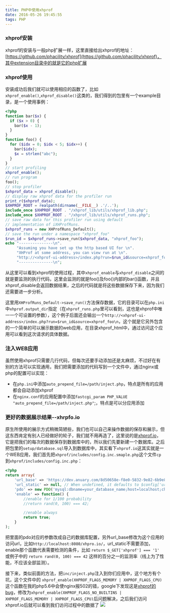 ```yaml
---
title: PHP中使用xhprof
date: 2016-05-26 19:45:55
tags: PHP
---
```

### xhprof安装
xhprof的安装与一般php扩展一样，这里直接给出xhprof的地址：[https://github.com/phacility/xhprof](https://github.com/phacility/xhprof)，其中extension目录中的就是它的php扩展
### xhprof使用
安装成功后我们就可以使用相应的函数了，比如`xhprof_enable()`,`xhprof_disable()`这类的，我们得到的包里有一个example目录，是一个使用事例：
<!--more-->
```php
<?php
function bar($x) {
  if ($x > 0) {
    bar($x - 1);
  }
}
function foo() {
  for ($idx = 0; $idx < 5; $idx++) {
    bar($idx);
    $x = strlen("abc");
  }
}
// start profiling
xhprof_enable();
// run program
foo();
// stop profiler
$xhprof_data = xhprof_disable();
// display raw xhprof data for the profiler run
print_r($xhprof_data);
$XHPROF_ROOT = realpath(dirname(__FILE__) .'/..');
include_once $XHPROF_ROOT . "/xhprof_lib/utils/xhprof_lib.php";
include_once $XHPROF_ROOT . "/xhprof_lib/utils/xhprof_runs.php";
// save raw data for this profiler run using default
// implementation of iXHProfRuns.
$xhprof_runs = new XHProfRuns_Default();
// save the run under a namespace "xhprof_foo"
$run_id = $xhprof_runs->save_run($xhprof_data, "xhprof_foo");
echo "---------------\n".
     "Assuming you have set up the http based UI for \n".
     "XHProf at some address, you can view run at \n".
     "http://<xhprof-ui-address>/index.php?run=$run_id&source=xhprof_foo\n".
     "---------------\n";
```

从这里可以看到xhprof的使用过程，其中`xhprof_enable`与`xhprof_disable`之间的就是要监测的执行代码，这里会监测的就是foo()及foo()内部的bar()函数，并且xhprof_disable会返回数据结果，之后的代码就是将这些数据保存下来，因为我们还需要进一步分析。

这里用`XHProfRuns_Default->save_run()`方法保存数据，它的目录可以在`php.ini`中`xhprof.output_dir`指定（在`xhprof_runs.php`里可以看到，这也是xhprof中唯一一个可设置的参数），这个例子后面还会输出一个`http://<xhprof-ui-address>/index.php?run=$run_id&source=xhprof_foo\n`，这个就是它另外包含的一个简单的可以展示数据的web应用，在目录xhprof_html中，通过访问这个应用可以看到这次请求的具体数据。
### 注入WEB应用
虽然使用xhprof只需要几行代码，但每次还要手动添加还是太麻烦，不过好在有别的方法可以实现通用，我们把需要添加的代码写到一个文件中，通过nginx或php的配置可以实现：
- 在`php.ini`中添加`auto_prepend_file=/path/inject.php`，特点是所有的应用都会自动添加xhprof
- 在`nginx.conf`的应用配置中添加`fastcgi_param PHP_VALUE "auto_prepend_file=/path/inject.php"`;，特点是可以分应用添加
### 更好的数据展示结果--xhrpfo.io
原生所使用的展示方式稍微简陋些，我们也可以自己来操作数据的保存和展示，但这东西肯定有别人已经做好的轮子，我们就不用再造了，这里说的是[xhprof.io](https://github.com/gajus/xhprof.io)，它是把我们的每次的数据保存到数据库中的，所以我们先要新建一个数据库。之后把包里的`setup/database.sql`导入到数据库中，其实看下`xhprof.io`这其实就是一个WEB应用，我们首先把`xhprof/includes/config.inc.smaple.php`这个文件`cp`到`xhprof/includes/config.inc.php`：
```php
<?php
return array(
	'url_base' => 'https://dev.anuary.com/8d50658e-f8e0-5832-9e82-6b9e8aa940ac/',
	'url_static' => null, // When undefined, it defaults to $config['url_base'] . 'public/'. This should be absolute URL.
	'pdo' => new PDO('mysql:dbname=your_database_name;host=localhost;charset=utf8', 'username', 'password'),
    'enable' => function() {
        //enable for 1/100 probability
        //return rand(0, 100) === 42;

        //enable always
        return true;
    }
);
```

把里面的pdo对应的参数改成自己的数据库配置，另外url_base修改为这个应用的访问url，比如`http://localhost:8080/xhpro.io/`，url_static不需要添加，enable那个函数代表需要检测的条件，比如 `return $_GET['xhprof'] === '1'` 或例子中的 `return rand(0, 100) === 42` 这样的百分之一的监测率（线上为了性能，不应该全部监测）。

接下来，类似前面的方法，把`inc/inject.php`注入到你们应用中，这个地方有个坑，这个文件中的 `xhprof_enable(XHPROF_FLAGS_MEMORY | XHPROF_FLAGS_CPU)`这个函数在我的php5.6中会使nginx报502的错，google下发现这是[xhprof的bug](https://www.drupal.org/node/2126573)，修改为`xhprof_enable(XHPROF_FLAGS_NO_BUILTINS | XHPROF_FLAGS_MEMORY | XHPROF_FLAGS_CPU)`后问题解决，之后我们访问xhprof.io后就可以看到我们访问过程中的数据了
![](http://7u2kbh.com1.z0.glb.clouddn.com/20160526201726.png)

